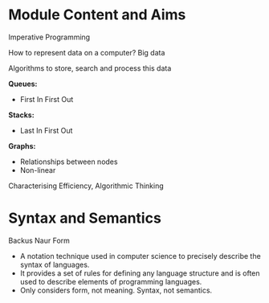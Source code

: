 # Module Content and Aims

Imperative Programming

How to represent data on a computer? Big data

Algorithms to store, search and process this data

**Queues:**
- First In First Out

**Stacks:**
- Last In First Out

**Graphs:**
- Relationships between nodes
- Non-linear

Characterising Efficiency, Algorithmic Thinking

# Syntax and Semantics

Backus Naur Form
- A notation technique used in computer science to precisely describe the syntax of languages.
- It provides a set of rules for defining any language structure and is often used to describe elements of programming languages.
- Only considers form, not meaning. Syntax, not semantics.